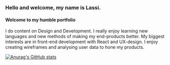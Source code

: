 ### Hello and welcome, my name is Lassi.
#### Welcome to my humble portfolio

I do content on Design and Development. I really enjoy learning new languages and new methods of making my end-products better. My biggest interests are in front-end development with React and UX-design. I enjoy creating wireframes and analysing user data to hone my products.

[![Anurag's GitHub stats](https://github-readme-stats.vercel.app/api?username=anuraghazra)](https://github.com/anuraghazra/github-readme-stats)
